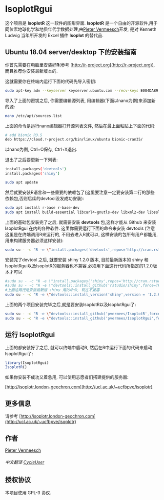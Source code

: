 # IsoplotRgui

这个项目是 **IsoplotR** 这一软件的图形界面. **IsoplotR** 是一个自由的开源软件,用于同位素地球化学和地质年代学数据处理,由[Pieter Vermeesch](http://ucl.ac.uk/~ucfbpve)开发, 是对 Kenneth Ludwig 当年所开发的 Excel 插件 **Isoplot** 的替代品. 

## Ubuntu 18.04 server/desktop 下的安装指南

你首先需要在电脑里安装好**R**(参考
[http://r-project.org](http://r-project.org)). 而且推荐你安装最新版本的.

这就需要你在终端内运行下面的代码先导入密钥:

```Bash
sudo apt-key adv --keyserver keyserver.ubuntu.com --recv-keys E084DAB9
```

导入了上面的密钥之后, 你需要编辑源列表, 用编辑器(下面以nano为例)来添加新的源:

```Bash
nano /etc/apt/sources.list
```

上面的命令是运行nano编辑器打开源列表文件, 然后在最上面粘贴上下面的代码:

```Bash
# add bionic R3.5
deb https://cloud.r-project.org/bin/linux/ubuntu bionic-cran35/
```

以nano为例, Ctrl+O保存, Ctrl+X退出.

退出了之后要更新一下列表:

```Bash
install.packages('devtools')
install.packages('shiny')
```


```Bash
sudo apt update
```

然后就要安装R语言和一些重要的依赖包了(这里要注意一定要安装第二行的那些依赖包,否则后续的devtool没发成功安装):
```Bash
sudo apt install r-base r-base-dev
sudo apt install build-essential libcurl4-gnutls-dev libxml2-dev libssl-dev gdebi git
```
上面的基础包安装完了之后, 就需要安装 **devtools** 包,这样才能从 Github 来安装 IsoplotRgui 在内的各种软件.
这里你需要运行下面的命令来安装 devtools (注意这里是在终端调用R来运行的, 不用去进入R就可以, 这样安装的包所有用户都能用,用来构建服务器必须这样安装):

```Bash
sudo su - -c "R -e \"install.packages('devtools',repos='http://cran.rstudio.com/')\""
```

安装完了devtool 之后, 就要安装 shiny 1.2.0 版本, 目前最新版本的 shiny 和IsoplotRgui以及IsoplotR的服务器也不兼容,必须用下面这行代码所指定的1.2.0版本才可以

```Bash
#sudo su - -c "R -e \"install.packages('shiny',repos='http://cran.rstudio.com/')\""
#sudo su - -c "R -e \"devtools::install_github('rstudio/shiny',force=TRUE)\""
#上面这两行是安装最新版 shiny 用的命令, 现在不兼容
sudo su - -c "R -e \"devtools::install_version('shiny',version = '1.2.0', repos = 'http://cran.rstudio.com/')\""
```

上面的两个项目安装完毕之后,就是要安装IsoplotR以及IsoplotRgui了:

```Bash
sudo su - -c "R -e \"devtools::install_github('pvermees/IsoplotR',force=TRUE)\""
sudo su - -c "R -e \"devtools::install_github('pvermees/IsoplotRgui',force=TRUE)\""
```


## 运行 IsoplotRgui

上面的都安装好了之后, 就可以终端中启动R, 然后在R中运行下面的代码来启动 IsoplotRgui了:

```R
library(IsoplotRgui)
IsoplotR()
```

如果你安装不成功又着急用, 可以使用志愿者们搭建提供的服务器:

[http://isoplotr.london-geochron.com](http://ucl.ac.uk/~ucfbpve/isoplotr)

## 更多信息

请参考 [http://isoplotr.london-geochron.com](http://ucl.ac.uk/~ucfbpve/isoplotr)

## 作者

[Pieter Vermeesch](http://ucl.ac.uk/~ucfbpve)

###### 中文翻译  [CycleUser](https://www.zhihu.com/people/cycleuser/columns)

## 授权协议

本项目使用 GPL-3 协议.
